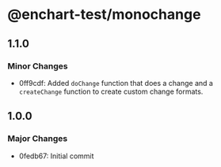 # @enchart-test/monochange

## 1.1.0

### Minor Changes

- 0ff9cdf: Added `doChange` function that does a change and a `createChange` function to create custom change formats.

## 1.0.0

### Major Changes

- 0fedb67: Initial commit
